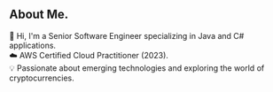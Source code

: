 ## About Me.
👋 Hi, I'm a Senior Software Engineer specializing in Java and C# applications.  
☁️ AWS Certified Cloud Practitioner (2023).  
💡 Passionate about emerging technologies and exploring the world of cryptocurrencies.  



